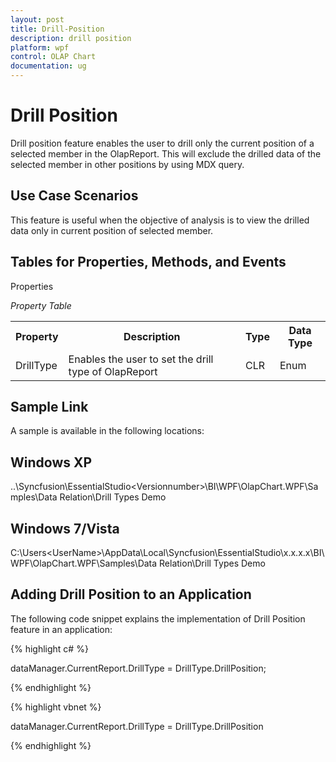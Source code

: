 ```yaml
---
layout: post
title: Drill-Position
description: drill position
platform: wpf
control: OLAP Chart
documentation: ug
---
```


# Drill Position

Drill position feature enables the user to drill only the current position of a selected member in the OlapReport. This will exclude the drilled data of the selected member in other positions by using MDX query.

## Use Case Scenarios

This feature is useful when the objective of analysis is to view the drilled data only in current position of selected member.

## Tables for Properties, Methods, and Events

 Properties

_Property Table_

<table>
<tr>
<th>
Property </th><th>
Description </th><th>
Type </th><th>
Data Type </th></tr>
<tr>
<td>
DrillType</td><td>
Enables the user to set the drill type of OlapReport</td><td>
CLR</td><td>
Enum</td></tr>
</table>


## Sample Link

A sample is available in the following locations:

## Windows XP

..\Syncfusion\EssentialStudio\<Versionnumber>\BI\WPF\OlapChart.WPF\Samples\Data Relation\Drill Types Demo

## Windows 7/Vista

C:\Users\<UserName>\AppData\Local\Syncfusion\EssentialStudio\x.x.x.x\BI\WPF\OlapChart.WPF\Samples\Data Relation\Drill Types Demo

## Adding Drill Position to an Application 

The following code snippet explains the implementation of Drill Position feature in an application:

 {% highlight c# %}
 
   



dataManager.CurrentReport.DrillType = DrillType.DrillPosition;

 {% endhighlight %}




 {% highlight vbnet %}
  




dataManager.CurrentReport.DrillType = DrillType.DrillPosition

 {% endhighlight %}












